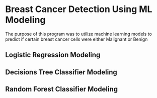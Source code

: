 # Breast Cancer Detection Using ML Modeling
The purpose of this program was to utilize machine learning models to predict if certain breast cancer cells were either Malignant or Benign
## Logistic Regression Modeling
## Decisions Tree Classifier Modeling
## Random Forest Classifier Modeling

